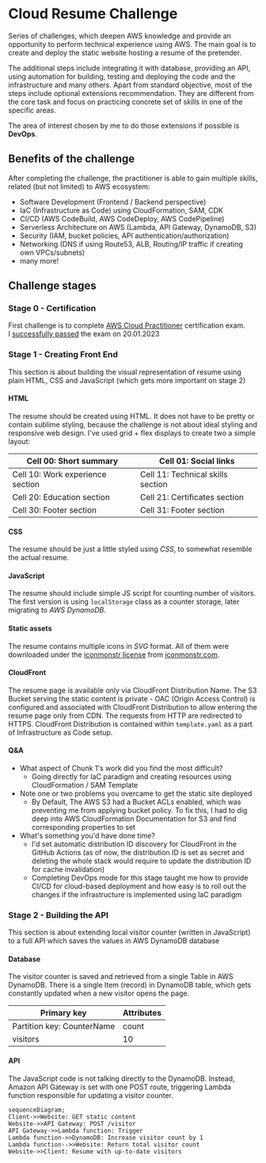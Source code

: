 # Cloud Resume Challenge

Series of challenges, which deepen AWS knowledge and provide an opportunity to perform technical experience using AWS.
The main goal is to create and deploy the static website hosting a resume of the pretender.

The additional steps include integrating it with database, providing an API, using automation for building, testing and deploying the code and the infrastructure and many others.
Apart from standard objective, most of the steps include optional extensions recommendation. They are different from the core task and focus on practicing concrete set of skills in one of the specific areas.

The area of interest chosen by me to do those extensions if possible is **DevOps**.

## Benefits of the challenge

After completing the challenge, the practitioner is able to gain multiple skills, related (but not limited) to AWS ecosystem:

- Software Development (Frontend / Backend perspective)
- IaC (Infrastructure as Code) using CloudFormation, SAM, CDK
- CI/CD (AWS CodeBuild, AWS CodeDeploy, AWS CodePipeline)
- Serverless Architecture on AWS (Lambda, API Gateway, DynamoDB, S3)
- Security (IAM, bucket policies, API authentication/authorization)
- Networking (DNS if using Route53, ALB, Routing/IP traffic if creating own VPCs/subnets)
- many more!

## Challenge stages

### Stage 0 - Certification

First challenge is to complete [AWS Cloud Practitioner](https://aws.amazon.com/certification/certified-cloud-practitioner/) certification exam.\
I [successfully passed](https://www.credly.com/badges/7dd19137-0b34-47b3-8e50-6d3acf195a16/public_url) the exam on 20.01.2023

### Stage 1 - Creating Front End

This section is about building the visual representation of resume using plain HTML, CSS and JavaScript (which gets more important on stage 2)

#### HTML

The resume should be created using HTML. It does not have to be pretty or contain sublime styling, because the challenge is not about ideal styling and responsive web design.
I've used grid + flex displays to create two a simple layout:

| Cell 00: Short summary           | Cell 01: Social links             |
| -------------------------------- | --------------------------------- |
| Cell 10: Work experience section | Cell 11: Technical skills section |
| Cell 20: Education section       | Cell 21: Certificates section     |
| Cell 30: Footer section          | Cell 31: Footer section           |

#### CSS

The resume should be just a little styled using _CSS_, to somewhat resemble the actual resume.

#### JavaScript

The resume should include simple JS script for counting number of visitors.\
The first version is using `localStorage` class as a counter storage, later migrating to _AWS DynamoDB_.

#### Static assets

The resume contains multiple icons in _SVG_ format.
All of them were downloaded under the [iconmonstr license](https://iconmonstr.com/license/) from [iconmonstr.com](https://iconmonstr.com/share-11-svg/).

#### CloudFront

The resume page is available only via CloudFront Distribution Name.
The S3 Bucket serving the static content is private - OAC (Origin Access Control) is configured and associated with CloudFront Distribution to allow entering the resume page only from CDN.
The requests from HTTP are redirected to HTTPS.
CloudFront Distribution is contained within `template.yaml` as a part of Infrastructure as Code setup.

#### Q&A

- What aspect of Chunk 1's work did you
  find the most difficult?
  - Going directly for IaC paradigm and creating resources using CloudFormation / SAM Template
- Note one or two problems you
  overcame to get the static site deployed
  - By Default, The AWS S3 had a Bucket ACLs enabled, which was preventing me from applying bucket policy.
    To fix this, I had to dig deep into AWS CloudFormation Documentation for S3 and find corresponding properties to set
- What's something you'd have done time?
  - I'd set automatic distribution ID discovery for CloudFront in the GitHub Actions (as of now, the distribution ID is set as secret and deleting the whole stack would require to update the distribution ID for cache invalidation)
  - Completing DevOps mode for this stage taught me how to provide CI/CD for cloud-based deployment and how easy is to roll out the changes if the infrastructure is implemented using IaC paradigm

### Stage 2 - Building the API

This section is about extending local visitor counter (written in JavaScript) to a full API which saves the values in AWS DynamoDB database

#### Database

The visitor counter is saved and retrieved from a single Table in AWS DynamoDB.
There is a single Item (record) in DynamoDB table, which gets constantly updated when a new visitor opens the page.

| Primary key                | Attributes |
| -------------------------- | ---------- |
| Partition key: CounterName | count      |
| visitors                   | 10         |

#### API

The JavaScript code is not talking directly to the DynamoDB. Instead, Amazon API Gateway is set with one POST route, triggering Lambda function responsible for updating a visitor counter.

```mermaid
sequenceDiagram;
Client->>Website: GET static content
Website->>API Gateway: POST /visitor
API Gateway->>Lambda function: Trigger
Lambda function->>DynamoDB: Increase visitor count by 1
Lambda function-->>Website: Return total visitor count
Website->>Client: Resume with up-to-date visitors
```
